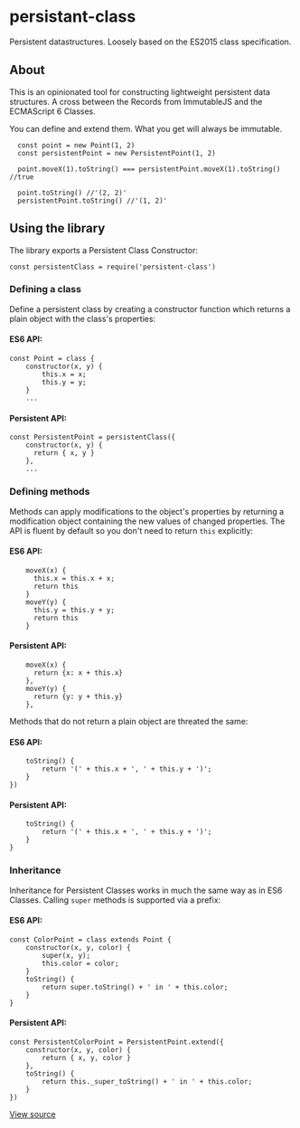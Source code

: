# persistant-class
Persistent datastructures. Loosely based on the ES2015 class specification.


## About

This is an opinionated tool for constructing lightweight persistent data structures. 
A cross between the Records from ImmutableJS and the ECMAScript 6 Classes.

You can define and extend them. What you get will always be immutable.

      const point = new Point(1, 2)
      const persistentPoint = new PersistentPoint(1, 2)

      point.moveX(1).toString() === persistentPoint.moveX(1).toString() //true

      point.toString() //'(2, 2)'
      persistentPoint.toString() //'(1, 2)'


## Using the library

The library exports a Persistent Class Constructor:

    const persistentClass = require('persistent-class')

### Defining a class

Define a persistent class by creating a constructor function which returns a plain object with the class's properties:

#### ES6 API:

    const Point = class {
        constructor(x, y) {
            this.x = x;
            this.y = y;
        }
        ...

#### Persistent API:

    const PersistentPoint = persistentClass({
        constructor(x, y) {
          return { x, y }
        },
        ...

### Defining methods

Methods can apply modifications to the object's properties by returning a modification object containing the new values
of changed properties. The API is fluent by default so you don't need to return `this` explicitly:
        
#### ES6 API:

        moveX(x) {
          this.x = this.x + x;
          return this
        }
        moveY(y) {
          this.y = this.y + y;
          return this
        }

#### Persistent API:

        moveX(x) {
          return {x: x + this.x}
        },
        moveY(y) {
          return {y: y + this.y}
        },

Methods that do not return a plain object are threated the same:

#### ES6 API:

        toString() {
            return '(' + this.x + ', ' + this.y + ')';
        }
    })
    
#### Persistent API:

        toString() {
            return '(' + this.x + ', ' + this.y + ')';
        }
    }

### Inheritance

Inheritance for Persistent Classes works in much the same way as in ES6 Classes.
Calling `super` methods is supported via a prefix:

        
#### ES6 API:

    const ColorPoint = class extends Point {
        constructor(x, y, color) {
            super(x, y);
            this.color = color;
        }
        toString() {
            return super.toString() + ' in ' + this.color;
        }
    } 

#### Persistent API:

    const PersistentColorPoint = PersistentPoint.extend({
        constructor(x, y, color) {
            return { x, y, color }
        },
        toString() {
            return this._super_toString() + ' in ' + this.color;
        }
    })

[View source](test/es-class-comparison.js)
